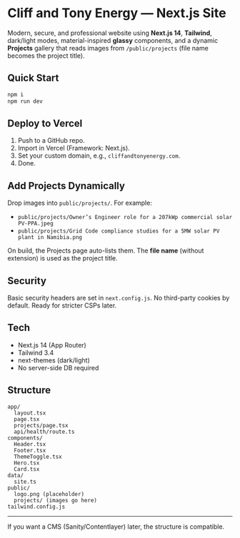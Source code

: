 # Cliff and Tony Energy — Next.js Site

Modern, secure, and professional website using **Next.js 14**, **Tailwind**, dark/light modes, material-inspired **glassy** components, and a dynamic **Projects** gallery that reads images from `/public/projects` (file name becomes the project title).

## Quick Start

```bash
npm i
npm run dev
```

## Deploy to Vercel
1. Push to a GitHub repo.
2. Import in Vercel (Framework: Next.js).
3. Set your custom domain, e.g., `cliffandtonyenergy.com`.
4. Done.

## Add Projects Dynamically
Drop images into `public/projects/`. For example:
- `public/projects/Owner’s Engineer role for a 207kWp commercial solar PV-PPA.jpeg`
- `public/projects/Grid Code compliance studies for a 5MW solar PV plant in Namibia.png`

On build, the Projects page auto-lists them. The **file name** (without extension) is used as the project title.

## Security
Basic security headers are set in `next.config.js`. No third-party cookies by default. Ready for stricter CSPs later.

## Tech
- Next.js 14 (App Router)
- Tailwind 3.4
- next-themes (dark/light)
- No server-side DB required

## Structure
```
app/
  layout.tsx
  page.tsx
  projects/page.tsx
  api/health/route.ts
components/
  Header.tsx
  Footer.tsx
  ThemeToggle.tsx
  Hero.tsx
  Card.tsx
data/
  site.ts
public/
  logo.png (placeholder)
  projects/ (images go here)
tailwind.config.js
```

---

If you want a CMS (Sanity/Contentlayer) later, the structure is compatible.
